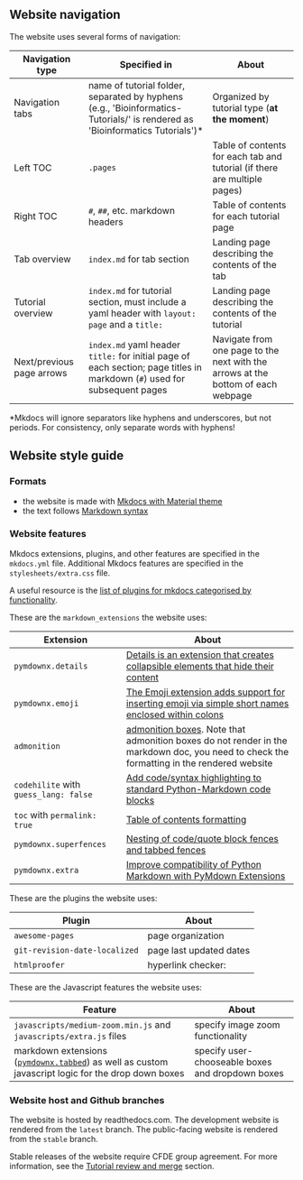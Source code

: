 ## Website navigation

The website uses several forms of navigation:

Navigation type | Specified in | About
--- | --- | ---
Navigation tabs | name of tutorial folder, separated by hyphens (e.g., 'Bioinformatics-Tutorials/' is rendered as 'Bioinformatics Tutorials')* | Organized by tutorial type (**at the moment**)
Left TOC | `.pages` | Table of contents for each tab and tutorial (if there are multiple pages)
Right TOC | `#`, `##`, etc. markdown headers | Table of contents for each tutorial page
Tab overview | `index.md` for tab section | Landing page describing the contents of the tab
Tutorial overview | `index.md` for tutorial section, must include a yaml header with `layout: page` and a `title:` | Landing page describing the contents of the tutorial
Next/previous page arrows | `index.md` yaml header `title:` for initial page of each section; page titles in markdown (`#`) used for subsequent pages | Navigate from one page to the next with the arrows at the bottom of each webpage

*Mkdocs will ignore separators like hyphens and underscores, but not periods. For consistency, only separate words with hyphens!

## Website style guide

### Formats
- the website is made with [Mkdocs with Material theme](https://squidfunk.github.io/mkdocs-material/)
- the text follows [Markdown syntax](https://www.markdownguide.org/basic-syntax/)

### Website features
Mkdocs extensions, plugins, and other features are specified in the `mkdocs.yml` file. Additional Mkdocs features are specified in the `stylesheets/extra.css` file.

A useful resource is the [list of plugins for mkdocs categorised by functionality](https://github.com/mkdocs/mkdocs/wiki/MkDocs-Plugins).

These are the `markdown_extensions` the website uses:

Extension | About
--- | ---
`pymdownx.details` | [Details is an extension that creates collapsible elements that hide their content](https://facelessuser.github.io/pymdown-extensions/extensions/details/)
`pymdownx.emoji` | [The Emoji extension adds support for inserting emoji via simple short names enclosed within colons](https://facelessuser.github.io/pymdown-extensions/extensions/emoji/)
`admonition` | [admonition boxes](https://squidfunk.github.io/mkdocs-material/reference/admonitions/#types). Note that admonition boxes do not render in the markdown doc, you need to check the formatting in the rendered website
`codehilite` with `guess_lang: false` | [Add code/syntax highlighting to standard Python-Markdown code blocks](https://python-markdown.github.io/extensions/code_hilite/)
`toc` with `permalink: true` | [Table of contents formatting](https://www.mkdocs.org/user-guide/configuration/#formatting-options)
`pymdownx.superfences` | [Nesting of code/quote block fences and tabbed fences](https://facelessuser.github.io/pymdown-extensions/extensions/superfences/)
`pymdownx.extra` | [Improve compatibility of Python Markdown with PyMdown Extensions](https://facelessuser.github.io/pymdown-extensions/extensions/extra/)

These are the plugins the website uses:

Plugin | About
--- | ---
`awesome-pages` | page organization 
`git-revision-date-localized` | page last updated dates
`htmlproofer` | hyperlink checker: 

These are the Javascript features the website uses:

Feature | About
--- | ---
`javascripts/medium-zoom.min.js` and `javascripts/extra.js` files | specify image zoom functionality
markdown extensions ([`pymdownx.tabbed`](https://facelessuser.github.io/pymdown-extensions/extensions/tabbed/)) as well as custom javascript logic for the drop down boxes | specify user-chooseable boxes and dropdown boxes 

### Website host and Github branches
The website is hosted by readthedocs.com. The development website is rendered from the `latest` branch. The public-facing website is rendered from the `stable` branch.

Stable releases of the website require CFDE group agreement. For more information, see the [Tutorial review and merge](#tutorial-review-and-merge) section.
